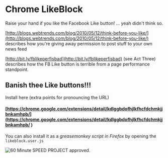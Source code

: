 Chrome LikeBlock
================

Raise your hand if you like the Facebook Like button!
... yeah didn't think so.

[http://blogs.webtrends.com/blog/2010/05/12/think-before-you-like/](http://blogs.webtrends.com/blog/2010/05/12/think-before-you-like/) describes how you're giving away permission to post stuff to your own news feed

[http://bit.ly/fblikeperfisbad](http://bit.ly/fblikeperfisbad) (see Act Three) describes how the FB Like button is terrible from a page performance standpoint.

Banish thee Like buttons!!!
---------------------------

Install here (extra points for pronouncing the URL)
#### [https://chrome.google.com/extensions/detail/kdlggbdofhjlkfhcfdchmkjjbnkamhpb/](https://chrome.google.com/extensions/detail/kdlggbdofhjlkfhcfdchmkjjbnkamhpb/ )


You can also install it as a *greasemonkey script in Firefox* by opening the `likeblock.user.js`




![60 Minute SPEED PROJECT approved.](http://www.fffff.at/widgets/speed-project/images/time_60.png)


